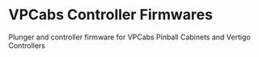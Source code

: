 # VPCabs Controller Firmwares
Plunger and controller firmware for VPCabs Pinball Cabinets and Vertigo Controllers
